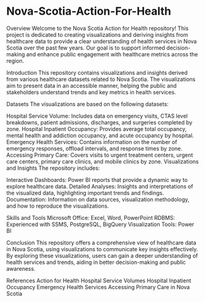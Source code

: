 # Nova-Scotia-Action-For-Health
Overview
Welcome to the Nova Scotia Action for Health repository! This project is dedicated to creating visualizations and deriving insights from healthcare data to provide a clear understanding of health services in Nova Scotia over the past few years. Our goal is to support informed decision-making and enhance public engagement with healthcare metrics across the region.

Introduction
This repository contains visualizations and insights derived from various healthcare datasets related to Nova Scotia. The visualizations aim to present data in an accessible manner, helping the public and stakeholders understand trends and key metrics in health services.

Datasets
The visualizations are based on the following datasets:

Hospital Service Volume: Includes data on emergency visits, CTAS level breakdowns, patient admissions, discharges, and surgeries completed by zone.
Hospital Inpatient Occupancy: Provides average total occupancy, mental health and addiction occupancy, and acute occupancy by hospital.
Emergency Health Services: Contains information on the number of emergency responses, offload intervals, and response times by zone.
Accessing Primary Care: Covers visits to urgent treatment centers, urgent care centers, primary care clinics, and mobile clinics by zone.
Visualizations and Insights
The repository includes:

Interactive Dashboards: Power BI reports that provide a dynamic way to explore healthcare data.
Detailed Analyses: Insights and interpretations of the visualized data, highlighting important trends and findings.
Documentation: Information on data sources, visualization methodology, and how to reproduce the visualizations.

Skills and Tools
Microsoft Office: Excel, Word, PowerPoint
RDBMS: Experienced with SSMS, PostgreSQL, BigQuery
Visualization Tools: Power BI

Conclusion
This repository offers a comprehensive view of healthcare data in Nova Scotia, using visualizations to communicate key insights effectively. By exploring these visualizations, users can gain a deeper understanding of health services and trends, aiding in better decision-making and public awareness.

References
Action for Health
Hospital Service Volumes
Hospital Inpatient Occupancy
Emergency Health Services
Accessing Primary Care in Nova Scotia
